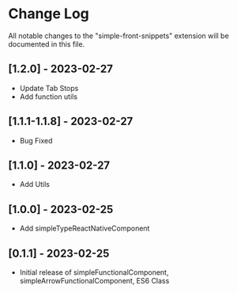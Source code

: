 # Change Log

All notable changes to the "simple-front-snippets" extension will be documented in this file.

## [1.2.0] - 2023-02-27

- Update Tab Stops
- Add function utils

## [1.1.1-1.1.8] - 2023-02-27

- Bug Fixed

## [1.1.0] - 2023-02-27

- Add Utils

## [1.0.0] - 2023-02-25

- Add simpleTypeReactNativeComponent

## [0.1.1] - 2023-02-25

- Initial release of simpleFunctionalComponent, simpleArrowFunctionalComponent, ES6 Class
